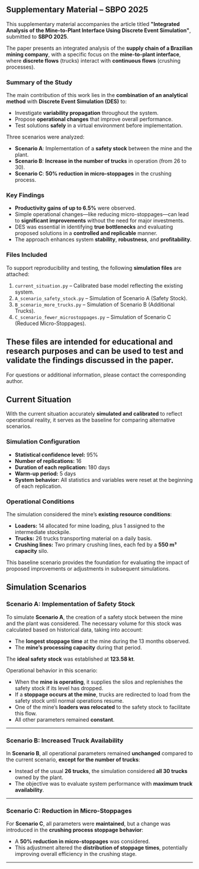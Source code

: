 ## Supplementary Material – SBPO 2025

This supplementary material accompanies the article titled **"Integrated Analysis of the Mine-to-Plant Interface Using Discrete Event Simulation"**, submitted to **SBPO 2025**.

The paper presents an integrated analysis of the **supply chain of a Brazilian mining company**, with a specific focus on the **mine-to-plant interface**, where **discrete flows** (trucks) interact with **continuous flows** (crushing processes).

### Summary of the Study

The main contribution of this work lies in the **combination of an analytical method** with **Discrete Event Simulation (DES)** to:

- Investigate **variability propagation** throughout the system.
- Propose **operational changes** that improve overall performance.
- Test solutions **safely** in a virtual environment before implementation.

Three scenarios were analyzed:

- **Scenario A**: Implementation of a **safety stock** between the mine and the plant.
- **Scenario B**: **Increase in the number of trucks** in operation (from 26 to 30).
- **Scenario C**: **50% reduction in micro-stoppages** in the crushing process.

### Key Findings

- **Productivity gains of up to 6.5%** were observed.
- Simple operational changes—like reducing micro-stoppages—can lead to **significant improvements** without the need for major investments.
- DES was essential in identifying **true bottlenecks** and evaluating proposed solutions in a **controlled and replicable** manner.
- The approach enhances system **stability**, **robustness**, and **profitability**.

### Files Included

To support reproducibility and testing, the following **simulation files** are attached:

1. `current_situation.py` – Calibrated base model reflecting the existing system.
2. `A_scenario_safety_stock.py` – Simulation of Scenario A (Safety Stock).
3. `B_scenario_more_trucks.py` – Simulation of Scenario B (Additional Trucks).
4. `C_scenario_fewer_microstoppages.py` – Simulation of Scenario C (Reduced Micro-Stoppages).

These files are intended for educational and research purposes and can be used to test and validate the findings discussed in the paper.
---
For questions or additional information, please contact the corresponding author.

## Current Situation

With the current situation accurately **simulated and calibrated** to reflect operational reality, it serves as the baseline for comparing alternative scenarios.

### Simulation Configuration

- **Statistical confidence level:** 95%
- **Number of replications:** 16
- **Duration of each replication:** 180 days
- **Warm-up period:** 5 days
- **System behavior:** All statistics and variables were reset at the beginning of each replication.

### Operational Conditions

The simulation considered the mine’s **existing resource conditions**:

- **Loaders:** 14 allocated for mine loading, plus 1 assigned to the intermediate stockpile.
- **Trucks:** 26 trucks transporting material on a daily basis.
- **Crushing lines:** Two primary crushing lines, each fed by a **550 m³ capacity** silo.

This baseline scenario provides the foundation for evaluating the impact of proposed improvements or adjustments in subsequent simulations.

## Simulation Scenarios

### Scenario A: Implementation of Safety Stock

To simulate **Scenario A**, the creation of a safety stock between the mine and the plant was considered. The necessary volume for this stock was calculated based on historical data, taking into account:

- The **longest stoppage time** at the mine during the 13 months observed.
- The **mine’s processing capacity** during that period.

The **ideal safety stock** was established at **123.58 kt**.

Operational behavior in this scenario:

- When the **mine is operating**, it supplies the silos and replenishes the safety stock if its level has dropped.
- If a **stoppage occurs at the mine**, trucks are redirected to load from the safety stock until normal operations resume.
- One of the mine’s **loaders was relocated** to the safety stock to facilitate this flow.
- All other parameters remained **constant**.
---

### Scenario B: Increased Truck Availability

In **Scenario B**, all operational parameters remained **unchanged** compared to the current scenario, **except for the number of trucks**:

- Instead of the usual **26 trucks**, the simulation considered **all 30 trucks** owned by the plant.
- The objective was to evaluate system performance with **maximum truck availability**.
---

### Scenario C: Reduction in Micro-Stoppages

For **Scenario C**, all parameters were **maintained**, but a change was introduced in the **crushing process stoppage behavior**:

- A **50% reduction in micro-stoppages** was considered.
- This adjustment altered the **distribution of stoppage times**, potentially improving overall efficiency in the crushing stage.
---
